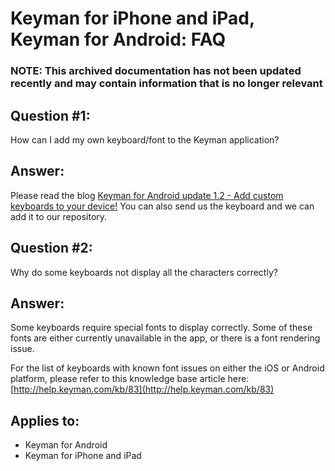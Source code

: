 # Keyman for iPhone and iPad, Keyman for Android: FAQ

### **NOTE**: This archived documentation has not been updated recently and may contain information that is no longer relevant

## Question #1:
How can I add my own keyboard/font to the Keyman application?

## Answer:
Please read the blog [Keyman for Android update 1.2 - Add custom keyboards to your device!](http://blog.tavultesoft.com/2014/04/keyman-for-android-update-12-add-custom-keyboards-to-your-device.html) You can also send us the keyboard and we can add it to our repository.

## Question #2:
Why do some keyboards not display all the characters correctly?

## Answer:
Some keyboards require special fonts to display correctly. Some of these fonts are either currently unavailable in the app, or there is a font rendering issue. 

For the list of keyboards with known font issues on either the iOS or Android platform, please refer to this knowledge base article here: [http://help.keyman.com/kb/83](http://help.keyman.com/kb/83)

## Applies to:
* Keyman for Android
* Keyman for iPhone and iPad